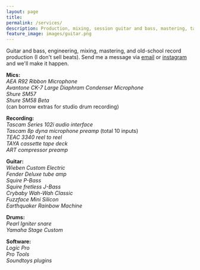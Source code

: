 ```yaml
---
layout: page
title: 
permalink: /services/
description: Production, mixing, session guitar and bass, mastering, tape, lo-fi, multitrack live recording, and more!
feature_image: images/guitar.png
---
```

Guitar and bass, engineering, mixing, mastering, and old-school record production (I don't sell beats). Send me a message via [email](mailto:aidengwiebe@gmail.com) or [instagram](https://www.instagram.com/aidengwiebe/) and we'll make it happen.  

**Mics:** <br>
*AEA R92 Ribbon Microphone*<br>
*Avantone CK-7 Large Diaphram Condenser Microphone*<br>
*Shure SM57*<br>
*Shure SM58 Beta*<br>
(can borrow extras for studio drum recording)

**Recording:**<br>
*Tascam Series 102i audio interface*<br>
*Tascam 8p dyna microphone preamp* (total 10 inputs)<br>
*TEAC 3340 reel to reel*<br>
*TAYA cassette tape deck*<br>
*ART compressor preamp*<br>

**Guitar:**<br>
*Wieben Custom Electric*<br>
*Fender Deluxe tube amp*<br>
*Squire P-Bass*<br>
*Squire fretless J-Bass*<br>
*Crybaby Wah-Wah Classic*<br>
*Fuzzface Mini Silicon*<br>
*Earthquaker Rainbow Machine*<br>

**Drums:**<br>
*Pearl Igniter snare*<br>
*Yamaha Stage Custom*<br>

**Software:**<br>
*Logic Pro*<br>
*Pro Tools*<br>
*Soundtoys plugins*<br>